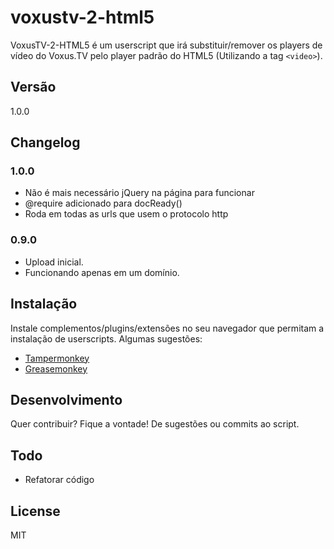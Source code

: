 # voxustv-2-html5
VoxusTV-2-HTML5 é um userscript que irá substituir/remover os players de vídeo do Voxus.TV pelo player padrão do HTML5 (Utilizando a tag ```<video>```).

## Versão

1.0.0

## Changelog

### 1.0.0

* Não é mais necessário jQuery na página para funcionar
* @require adicionado para docReady()
* Roda em todas as urls que usem o protocolo http

### 0.9.0

* Upload inicial.
* Funcionando apenas em um domínio.

## Instalação

Instale complementos/plugins/extensões no seu navegador que permitam a instalação de userscripts. Algumas sugestões:
* [Tampermonkey](http://tampermonkey.net/ "Tampermonkey")
* [Greasemonkey](http://www.greasespot.net/ "Greasemonkey")

## Desenvolvimento

Quer contribuir? Fique a vontade! De sugestões ou commits ao script.

## Todo

- Refatorar código

## License

MIT
